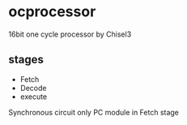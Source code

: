 ocprocessor
===========
16bit one cycle processor by Chisel3  


## stages
* Fetch
* Decode
* execute

Synchronous circuit only PC module in Fetch stage




